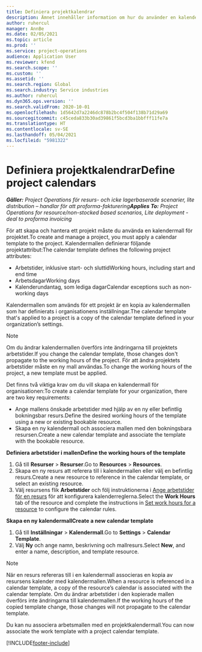 ```yaml
---
title: Definiera projektkalendrar
description: Ämnet innehåller information om hur du använder en kalendermall på ett projekt för att följa upp projektschemat.
author: ruhercul
manager: AnnBe
ms.date: 02/05/2021
ms.topic: article
ms.prod: ''
ms.service: project-operations
audience: Application User
ms.reviewer: kfend
ms.search.scope: ''
ms.custom: ''
ms.assetid: ''
ms.search.region: Global
ms.search.industry: Service industries
ms.author: ruhercul
ms.dyn365.ops.version: ''
ms.search.validFrom: 2020-10-01
ms.openlocfilehash: 1d5642d7a2246dc878b2bc4f504f138b71d29a69
ms.sourcegitcommit: c45ceda833b30ad39861f5bcd3ba1bbfff11fe7a
ms.translationtype: HT
ms.contentlocale: sv-SE
ms.lasthandoff: 05/04/2021
ms.locfileid: "5981322"
---
```

# <a name="define-project-calendars"></a><span data-ttu-id="5bd4c-103">Definiera projektkalendrar</span><span class="sxs-lookup"><span data-stu-id="5bd4c-103">Define project calendars</span></span>

<span data-ttu-id="5bd4c-104">_**Gäller:** Project Operations för resurs- och icke lagerbaserade scenarier, lite distribution – handlar för att proforma-fakturering_</span><span class="sxs-lookup"><span data-stu-id="5bd4c-104">_**Applies To:** Project Operations for resource/non-stocked based scenarios, Lite deployment - deal to proforma invoicing_</span></span>

<span data-ttu-id="5bd4c-105">För att skapa och hantera ett projekt måste du använda en kalendermall för projektet.</span><span class="sxs-lookup"><span data-stu-id="5bd4c-105">To create and manage a project, you must apply a calendar template to the project.</span></span> <span data-ttu-id="5bd4c-106">Kalendermallen definierar följande projektattribut:</span><span class="sxs-lookup"><span data-stu-id="5bd4c-106">The calendar template defines the following project attributes:</span></span>

- <span data-ttu-id="5bd4c-107">Arbetstider, inklusive start- och sluttid</span><span class="sxs-lookup"><span data-stu-id="5bd4c-107">Working hours, including start and end time</span></span>
- <span data-ttu-id="5bd4c-108">Arbetsdagar</span><span class="sxs-lookup"><span data-stu-id="5bd4c-108">Working days</span></span>
- <span data-ttu-id="5bd4c-109">Kalenderundantag, som lediga dagar</span><span class="sxs-lookup"><span data-stu-id="5bd4c-109">Calendar exceptions such as non-working days</span></span>

<span data-ttu-id="5bd4c-110">Kalendermallen som används för ett projekt är en kopia av kalendermallen som har definierats i organisationens inställningar.</span><span class="sxs-lookup"><span data-stu-id="5bd4c-110">The calendar template that's applied to a project is a copy of the calendar template defined in your organization’s settings.</span></span>

> [!NOTE]
> <span data-ttu-id="5bd4c-111">Om du ändrar kalendermallen överförs inte ändringarna till projektets arbetstider.</span><span class="sxs-lookup"><span data-stu-id="5bd4c-111">If you change the calendar template, those changes don't propagate to the working hours of the project.</span></span> <span data-ttu-id="5bd4c-112">För att ändra projektets arbetstider måste en ny mall användas.</span><span class="sxs-lookup"><span data-stu-id="5bd4c-112">To change the working hours of the project, a new template must be applied.</span></span>

<span data-ttu-id="5bd4c-113">Det finns två viktiga krav om du vill skapa en kalendermall för organisationen:</span><span class="sxs-lookup"><span data-stu-id="5bd4c-113">To create a calendar template for your organization, there are two key requirements:</span></span>

- <span data-ttu-id="5bd4c-114">Ange mallens önskade arbetstider med hjälp av en ny eller befintlig bokningsbar resurs.</span><span class="sxs-lookup"><span data-stu-id="5bd4c-114">Define the desired working hours of the template using a new or existing bookable resource.</span></span>
- <span data-ttu-id="5bd4c-115">Skapa en ny kalendermall och associera mallen med den bokningsbara resursen.</span><span class="sxs-lookup"><span data-stu-id="5bd4c-115">Create a new calendar template and associate the template with the bookable resource.</span></span>

<span data-ttu-id="5bd4c-116">**Definiera arbetstider i mallen**</span><span class="sxs-lookup"><span data-stu-id="5bd4c-116">**Define the working hours of the template**</span></span>

1. <span data-ttu-id="5bd4c-117">Gå till **Resurser** \> **Resurser**.</span><span class="sxs-lookup"><span data-stu-id="5bd4c-117">Go to **Resources** \> **Resources**.</span></span>
2. <span data-ttu-id="5bd4c-118">Skapa en ny resurs att referera till i kalendermallen eller välj en befintlig resurs.</span><span class="sxs-lookup"><span data-stu-id="5bd4c-118">Create a new resource to reference in the calendar template, or select an existing resource.</span></span>
3. <span data-ttu-id="5bd4c-119">Välj resursens flik **Arbetstider** och följ instruktionerna i [Ange arbetstider för en resurs](https://docs.microsoft.com/dynamics365/field-service/set-work-hours-resource) för att konfigurera kalenderreglerna.</span><span class="sxs-lookup"><span data-stu-id="5bd4c-119">Select the **Work Hours** tab of the resource and complete the instructions in [Set work hours for a resource](https://docs.microsoft.com/dynamics365/field-service/set-work-hours-resource) to configure the calendar rules.</span></span>

<span data-ttu-id="5bd4c-120">**Skapa en ny kalendermall**</span><span class="sxs-lookup"><span data-stu-id="5bd4c-120">**Create a new calendar template**</span></span>

1. <span data-ttu-id="5bd4c-121">Gå till **Inställningar** \> **Kalendermall**.</span><span class="sxs-lookup"><span data-stu-id="5bd4c-121">Go to **Settings** \> **Calendar Template**.</span></span>
2. <span data-ttu-id="5bd4c-122">Välj **Ny** och ange namn, beskrivning och mallresurs.</span><span class="sxs-lookup"><span data-stu-id="5bd4c-122">Select **New**, and enter a name, description, and template resource.</span></span>

> [!NOTE]
> <span data-ttu-id="5bd4c-123">När en resurs refereras till i en kalendermall associeras en kopia av resursens kalender med kalendermallen.</span><span class="sxs-lookup"><span data-stu-id="5bd4c-123">When a resource is referenced in a calendar template, a copy of the resource’s calendar is associated with the calendar template.</span></span> <span data-ttu-id="5bd4c-124">Om du ändrar arbetstider i den kopierade mallen överförs inte ändringarna till kalendermallen.</span><span class="sxs-lookup"><span data-stu-id="5bd4c-124">If the working hours of the copied template change, those changes will not propagate to the calendar template.</span></span>

<span data-ttu-id="5bd4c-125">Du kan nu associera arbetsmallen med en projektkalendermall.</span><span class="sxs-lookup"><span data-stu-id="5bd4c-125">You can now associate the work template with a project calendar template.</span></span>


[!INCLUDE[footer-include](../includes/footer-banner.md)]

